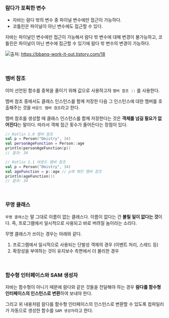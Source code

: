 ### 람다가 포획한 변수
- 자바는 람다 밖의 변수 중 파이널 변수에만 접근이 가능하다.
- 코틀린은 파이널이 아닌 변수에도 접근할 수 있다.

자바는 파이널인 변수에만 접근이 가능해서 람다 밖 변수에 대해 변경이 불가능하고, 코틀린은 파이널이 아닌 변수에 접근할 수 있기에 람다 밖 변수의 변경이 가능하다.

![](https://velog.velcdn.com/images/akimcse/post/84a115af-8a34-44c3-b2e2-889c015a634f/image.png)출처: https://bbang-work-it-out.tistory.com/18

<br>

### 멤버 참조
이미 선언된 함수를 중복을 줄이기 위해 값으로 사용하고자 `멤버 참조 ::` 를 사용한다.

멤버 참조 중에서도 클래스 인스턴스를 함께 저장한 다음 그 인스턴스에 대한 멤버를 호출해주는 것을 `바운드 멤버 참조`라고 한다.

멤버 참조를 생성할 때 클래스 인스턴스를 함께 저장한다는 것은 **객체를 넘길 필요가 없어진다**는 말이다. 따라서 객체 접근 횟수가 줄어든다는 장점이 있다.
```kotlin
// Kotlin 1.0 멤버 참조
val p = Person("Dmistry", 34)
val personAgeFunction = Person::age
println(personAgeFunction(p))
// 결과: 34

// Kotlin 1.1 바운드 멤버 참조
val p = Person("Dmistry", 34)
val ageFunction = p::age // p에 엮인 멤버 참조
println(ageFunction())
// 결과: 34
```

<br>

### 무명 클래스
`무명 클래스`는 말 그대로 이름이 없는 클래스다. 이름이 없다는 건 **불릴 일이 없다는 것**이다. 즉, 프로그램에서 일시적으로 사용되고 바로 버려질 놈이라는 소리다.

무명 클래스가 쓰이는 경우는 아래와 같다.

1. 프로그램에서 일시적으로 사용되는 단발성 객체의 경우 (이벤트 처리, 스레드 등)
2. 확장성을 부여하는 것이 유지보수 측면에서 더 불리한 경우
<br>

### 함수형 인터페이스와 SAM 생성자
자바는 함수형이 아니기 때문에 람다와 같은 것들을 전달해야 하는 경우 **람다를 함수형 인터페이스의 인스턴스로 변환**하여 보내야 한다.

그리고 위 내용처럼 람다를 함수형 인터페이스의 인스턴스로 변환할 수 있도록 컴파일러가 자동으로 생성한 함수를 `SAM 생성자`라고 한다.
